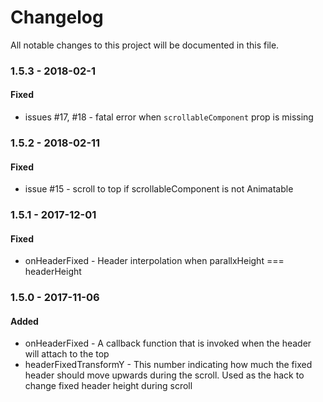 # Changelog

All notable changes to this project will be documented in this file.

### 1.5.3 - 2018-02-1

#### Fixed

* issues #17, #18 - fatal error when `scrollableComponent` prop is missing

### 1.5.2 - 2018-02-11

#### Fixed

* issue #15 - scroll to top if scrollableComponent is not Animatable

### 1.5.1 - 2017-12-01

#### Fixed

* onHeaderFixed - Header interpolation when parallxHeight === headerHeight

### 1.5.0 - 2017-11-06

#### Added

* onHeaderFixed - A callback function that is invoked when the header will attach to the top
* headerFixedTransformY - This number indicating how much the fixed header should move upwards during the scroll. Used as the hack to change fixed header height during scroll
